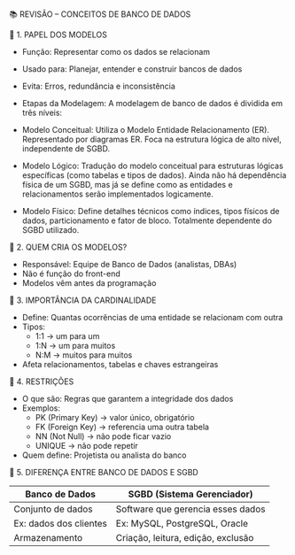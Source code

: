 📚 REVISÃO – CONCEITOS DE BANCO DE DADOS

🔹 1. PAPEL DOS MODELOS
- Função: Representar como os dados se relacionam
- Usado para: Planejar, entender e construir bancos de dados
- Evita: Erros, redundância e inconsistência
- Etapas da Modelagem:
A modelagem de banco de dados é dividida em três níveis:

- Modelo Conceitual:
Utiliza o Modelo Entidade Relacionamento (ER).
Representado por diagramas ER.
Foca na estrutura lógica de alto nível, independente de SGBD.

- Modelo Lógico:
Tradução do modelo conceitual para estruturas lógicas específicas (como tabelas e tipos de dados).
Ainda não há dependência física de um SGBD, mas já se define como as entidades e relacionamentos serão implementados logicamente.

- Modelo Físico:
Define detalhes técnicos como índices, tipos físicos de dados, particionamento e fator de bloco.
Totalmente dependente do SGBD utilizado.

🔹 2. QUEM CRIA OS MODELOS?
- Responsável: Equipe de Banco de Dados (analistas, DBAs)
- Não é função do front-end
- Modelos vêm antes da programação

🔹 3. IMPORTÂNCIA DA CARDINALIDADE
- Define: Quantas ocorrências de uma entidade se relacionam com outra
- Tipos:
  - 1:1 → um para um
  - 1:N → um para muitos
  - N:M → muitos para muitos
- Afeta relacionamentos, tabelas e chaves estrangeiras

🔹 4. RESTRIÇÕES
- O que são: Regras que garantem a integridade dos dados
- Exemplos:
  - PK (Primary Key) → valor único, obrigatório
  - FK (Foreign Key) → referencia uma outra tabela
  - NN (Not Null) → não pode ficar vazio
  - UNIQUE → não pode repetir
- Quem define: Projetista ou analista do banco

🔹 5. DIFERENÇA ENTRE BANCO DE DADOS E SGBD

| Banco de Dados         | SGBD (Sistema Gerenciador)         |
|------------------------|-------------------------------------|
| Conjunto de dados      | Software que gerencia esses dados   |
| Ex: dados dos clientes | Ex: MySQL, PostgreSQL, Oracle       |
| Armazenamento          | Criação, leitura, edição, exclusão  |
